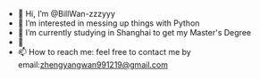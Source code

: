 - 👋 Hi, I’m @BillWan-zzzyyy
- 👀 I’m interested in messing up things with Python
- 🌱 I’m currently studying in Shanghai to get my Master's Degree
- 💞️ 
- 📫 How to reach me: feel free to contact me by email:zhengyangwan991219@gmail.com

<!---
BillWan-zzzyyy/BillWan-zzzyyy is a ✨ special ✨ repository because its `README.md` (this file) appears on your GitHub profile.
You can click the Preview link to take a look at your changes.
--->
